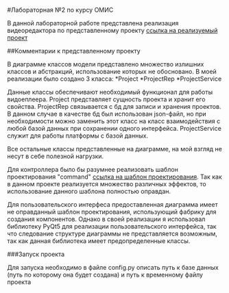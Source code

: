 #Лабораторная №2 по курсу ОМИС

В данной лабораторной работе представлена реализация видеоредактора по представленному проекту
[ссылка на реализуемый проект](https://docs.google.com/document/d/1CnC6qQeOTYyutyWvy5hfjD1ua19wicbT/edit)

##Комментарии к представленному проекту

В диаграмме классов модели представлено множество излишних классов и абстракций, использование которых не обосновано.
В моей реализации было создано 3 класса:
*Project
*ProjectRep
*ProjectService

Данные классы обеспечивают необходимый функционал для работы видоеплеера. Project представляет сущность проекта и хранит его свойства.
ProjectRep связывается с бд для записи и хранения проектов. В данном случае в качестве бд был использован json-файл, 
но при необходимости можно заменить этот класс на класс взаимодействия с любой базой данных при сохранении одного интерфейса.
ProjectService служит для работы платформы с базой данных.

Все остальные классы представленные на диаграмме, на мой взгляд не несут в себе полезной нагрузки.

Для контроллера было бы разумнее реализовать шаблон проектирования "command" [ссылка на шаблон проектирования](https://refactoring.guru/design-patterns/command).
Так как в данном проекте реализуется множество различных эффектов, то использование данного шаблона полностью оправдан.

Для пользовательского интерфеса предоставленная диаграмма имеет не оправданный шаблон проектирования, использующий фабрику для создания компонентов.
Однако в своей реализации я использовал библиотеку PyQt5 для реализации пользовательского интерфейса, так что следование структуре диаграммы не представляется возможным,
так как данная библиотека имеет предопределенные классы.


###Запуск проекта

Для запуска необходимо в файле config.py описать путь к базе данных (путь по которому она будет создана) и путь к временному файлу проекта



